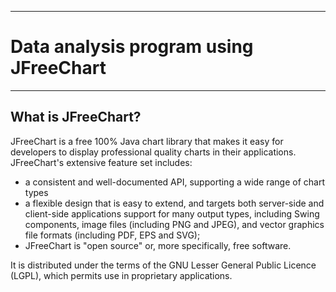 **********************************************
# Data analysis program using JFreeChart
******************************************

## What is JFreeChart?

JFreeChart is a free 100% Java chart library that makes it easy for developers to display professional quality charts in their applications. JFreeChart's extensive feature set includes:

* a consistent and well-documented API, supporting a wide range of chart types
* a flexible design that is easy to extend, and targets both server-side and client-side applications
support for many output types, including Swing components, image files (including PNG and JPEG), and vector graphics file formats (including PDF, EPS and SVG);
* JFreeChart is "open source" or, more specifically, free software. 

It is distributed under the terms of the GNU Lesser General Public Licence (LGPL), which permits use in proprietary applications.
